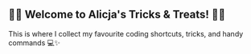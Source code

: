 ## 🌟🍬 Welcome to Alicja's Tricks & Treats! 🍬🌟 
This is where I collect my favourite coding shortcuts, tricks, and handy commands 💻✨ 
